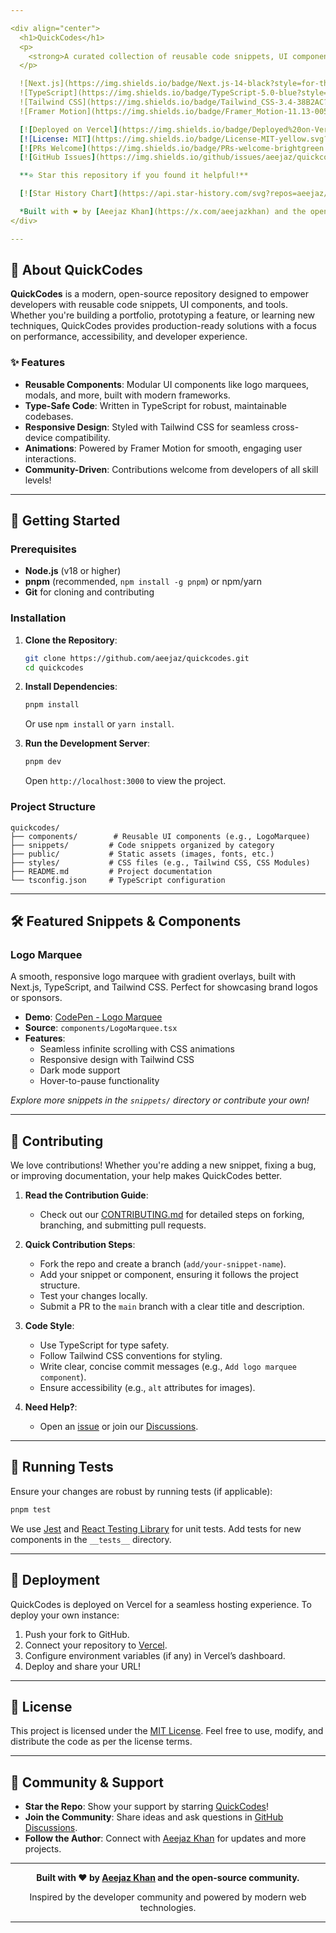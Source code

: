 ```yaml
---

<div align="center">
  <h1>QuickCodes</h1>
  <p>
    <strong>A curated collection of reusable code snippets, UI components, and developer tools to accelerate your projects and Saas.</strong>
  </p>

  ![Next.js](https://img.shields.io/badge/Next.js-14-black?style=for-the-badge&logo=next.js)
  ![TypeScript](https://img.shields.io/badge/TypeScript-5.0-blue?style=for-the-badge&logo=typescript)
  ![Tailwind CSS](https://img.shields.io/badge/Tailwind_CSS-3.4-38B2AC?style=for-the-badge&logo=tailwind-css)
  ![Framer Motion](https://img.shields.io/badge/Framer_Motion-11.13-0055FF?style=for-the-badge&logo=framer)

  [![Deployed on Vercel](https://img.shields.io/badge/Deployed%20on-Vercel-black?style=for-the-badge&logo=vercel)](https://quickcodes.vercel.app)
  [![License: MIT](https://img.shields.io/badge/License-MIT-yellow.svg?style=for-the-badge)](https://opensource.org/licenses/MIT)
  [![PRs Welcome](https://img.shields.io/badge/PRs-welcome-brightgreen.svg?style=for-the-badge)](https://github.com/aeejaz/quickcodes/pulls)
  [![GitHub Issues](https://img.shields.io/github/issues/aeejaz/quickcodes.svg?style=for-the-badge)](https://github.com/aeejaz/quickcodes/issues)

  **⭐ Star this repository if you found it helpful!**

  [![Star History Chart](https://api.star-history.com/svg?repos=aeejaz/quickcodes&type=Date)](https://www.star-history.com/#aeejaz/quickcodes&Date)

  *Built with ❤️ by [Aeejaz Khan](https://x.com/aeejazkhan) and the open-source community*
</div>

---
```


## 📖 About QuickCodes

**QuickCodes** is a modern, open-source repository designed to empower developers with reusable code snippets, UI components, and tools. Whether you're building a portfolio, prototyping a feature, or learning new techniques, QuickCodes provides production-ready solutions with a focus on performance, accessibility, and developer experience.

### ✨ Features
- **Reusable Components**: Modular UI components like logo marquees, modals, and more, built with modern frameworks.
- **Type-Safe Code**: Written in TypeScript for robust, maintainable codebases.
- **Responsive Design**: Styled with Tailwind CSS for seamless cross-device compatibility.
- **Animations**: Powered by Framer Motion for smooth, engaging user interactions.
- **Community-Driven**: Contributions welcome from developers of all skill levels!

---

## 🚀 Getting Started

### Prerequisites
- **Node.js** (v18 or higher)
- **pnpm** (recommended, `npm install -g pnpm`) or npm/yarn
- **Git** for cloning and contributing

### Installation
1. **Clone the Repository**:
   ```bash
   git clone https://github.com/aeejaz/quickcodes.git
   cd quickcodes
   ```

2. **Install Dependencies**:
   ```bash
   pnpm install
   ```
   Or use `npm install` or `yarn install`.

3. **Run the Development Server**:
   ```bash
   pnpm dev
   ```
   Open `http://localhost:3000` to view the project.

### Project Structure
```
quickcodes/
├── components/        # Reusable UI components (e.g., LogoMarquee)
├── snippets/         # Code snippets organized by category
├── public/           # Static assets (images, fonts, etc.)
├── styles/           # CSS files (e.g., Tailwind CSS, CSS Modules)
├── README.md         # Project documentation
└── tsconfig.json     # TypeScript configuration
```

---

## 🛠️ Featured Snippets & Components

### Logo Marquee
A smooth, responsive logo marquee with gradient overlays, built with Next.js, TypeScript, and Tailwind CSS. Perfect for showcasing brand logos or sponsors.

- **Demo**: [CodePen - Logo Marquee](https://codepen.io/aeejazkhan/pen/ZEqVXbp)
- **Source**: `components/LogoMarquee.tsx`
- **Features**:
  - Seamless infinite scrolling with CSS animations
  - Responsive design with Tailwind CSS
  - Dark mode support
  - Hover-to-pause functionality

*Explore more snippets in the `snippets/` directory or contribute your own!*

---

## 🤝 Contributing

We love contributions! Whether you're adding a new snippet, fixing a bug, or improving documentation, your help makes QuickCodes better.

1. **Read the Contribution Guide**:
   - Check out our [CONTRIBUTING.md](CONTRIBUTING.md) for detailed steps on forking, branching, and submitting pull requests.

2. **Quick Contribution Steps**:
   - Fork the repo and create a branch (`add/your-snippet-name`).
   - Add your snippet or component, ensuring it follows the project structure.
   - Test your changes locally.
   - Submit a PR to the `main` branch with a clear title and description.

3. **Code Style**:
   - Use TypeScript for type safety.
   - Follow Tailwind CSS conventions for styling.
   - Write clear, concise commit messages (e.g., `Add logo marquee component`).
   - Ensure accessibility (e.g., `alt` attributes for images).

4. **Need Help?**:
   - Open an [issue](https://github.com/aeejaz/quickcodes/issues) or join our [Discussions](https://github.com/aeejaz/quickcodes/discussions).

---

## 🧪 Running Tests

Ensure your changes are robust by running tests (if applicable):

```bash
pnpm test
```

We use [Jest](https://jestjs.io/) and [React Testing Library](https://testing-library.com/docs/react-testing-library/intro/) for unit tests. Add tests for new components in the `__tests__` directory.

---

## 🚀 Deployment

QuickCodes is deployed on Vercel for a seamless hosting experience. To deploy your own instance:

1. Push your fork to GitHub.
2. Connect your repository to [Vercel](https://vercel.com).
3. Configure environment variables (if any) in Vercel’s dashboard.
4. Deploy and share your URL!

---

## 📜 License

This project is licensed under the [MIT License](LICENSE). Feel free to use, modify, and distribute the code as per the license terms.

---

## 🌟 Community & Support

- **Star the Repo**: Show your support by starring [QuickCodes](https://github.com/aeejaz/quickcodes)!
- **Join the Community**: Share ideas and ask questions in [GitHub Discussions](https://github.com/aeejaz/quickcodes/discussions).
- **Follow the Author**: Connect with [Aeejaz Khan](https://x.com/aeejazkhan) for updates and more projects.

---

<div align="center">
  <p>
    <strong>Built with ❤️ by <a href="https://x.com/aeejazkhan">Aeejaz Khan</a> and the open-source community.</strong>
  </p>
  <p>
    Inspired by the developer community and powered by modern web technologies.
  </p>
</div>

---

